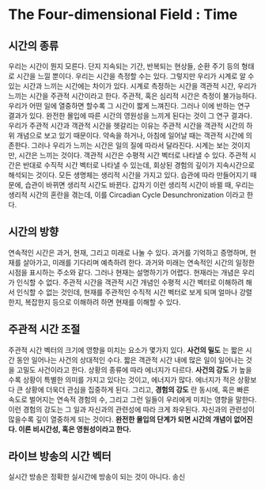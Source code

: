 # The Four-dimensional Field : Time
## 시간의 종류
우리는 시간이 뭔지 모른다. 단지 지속되는 기간, 반복되는 현상들, 순환 주기 등의 형태로 시간을 느낄 뿐이다. 
우리는 시간을 측정할 수는 있다. 그렇지만 우리가 시계로 알 수 있는 시간과 느끼는 시간에는 차이가 있다. 
시계로 측정하는 시간을 객관적 시간, 우리가 느끼는 시간을 주관적 시간이라고 한다.
주관적, 혹은 심리적 시간은 측정이 불가능하다. 우리가 어떤 일에 열중하면 할수록 그 시간이 짧게 느껴진다.
그러나 이에 반하는 연구 결과가 있다. 완전한 몰입에 따른 시간의 영원성을 느끼게 된다는 것이 그 연구 결과다.    
우리가 주관적 시간과 객관적 시간을 헷갈리는 이유는 주관적 시간을 객관적 시간의 하위 개념으로 보고 있기 때문이다.
약속을 하거나, 아침에 일어날 때는 객관적 시간에 의존한다. 그러나 우리가 느끼는 시간은 일의 질에 따라서 달라진다.
시계는 보는 것이지만, 시간은 느끼는 것이다. 객관적 시간은 수평적 시간 벡터로 나타낼 수 있다.
주관적 시간은 반대로 수직적 시간 벡터로 나타낼 수 있는데, 회상된 경험의 깊이가 지속시간으로 해석되는 것이다.
모든 생명체는 생리적 시간을 가지고 있다. 습관에 따라 만들어지기 때문에, 습관이 바뀌면 생리적 시간도 바뀐다.
갑자기 이런 생리적 시간이 바뀔 때, 우리는 생리적 시간의 혼란을 겪는데, 이를 Circadian Cycle Desunchronization 이라고 한다.

## 시간의 방향
연속적인 시간은 과거, 현재, 그리고 미래로 나눌 수 있다. 과거를 기억하고 증명하며, 현재를 살아가고, 미래를 기다리며 예측하려 한다.
과거와 미래는 연속적인 시간의 일정한 시점을 표시하는 주소와 같다.
그러나 현재는 설명하기가 어렵다. 현재라는 개념은 우리가 인식할 수 없다. 
주관적 시간을 객관적 시간 개념인 수평적 시간 벡터로 이해하려 해서 인식할 수 없는 것인데, 현재를 주관적인 수직적 시간 벡터로 보게 되며 얼마나 강렬한지, 복잡한지 등으로 이해하려 하면 현재를 이해할 수 있다.

## 주관적 시간 조절
주관적 시간 벡터의 크기에 영향을 미치는 요소가 몇가지 있다.
__사건의 밀도__ 는 짧은 시간 동안 일어나는 사건의 상대적인 수다. 짧은 객관적 시간 내에 많은 일이 일어나는 것을 고밀도 사건이라고 한다.
상황의 종류에 따라 에너지가 다르다. __사건의 강도__ 가 높을 수록 상황이 특별한 의미를 가지고 있다는 것이고, 에너지가 많다.
에너지가 적은 상황보다 큰 상황에 더욱더 관심을 집중하게 된다.
그리고, __경험의 강도__ 란 동시에, 혹은 빠른 속도로 벌어지는 연속적 경험의 수, 그리고 그런 일들이 우리에게 미치는 영향을 말한다.
이런 경험의 강도는 그 일과 자신과의 관련성에 따라 크게 좌우된다. 자신과의 관련성이 많을수록 깊이 열중하게 되는 것이다.
__완전한 몰입의 단계가 되면 시간의 개념이 없어진다. 이른 비시간성, 혹은 영원성이라고 한다.__

## 라이브 방송의 시간 벡터
실시간 방송은 정확한 실시간에 방송이 되는 것이 아니다. 송신
